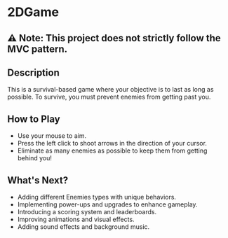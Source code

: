 # 2DGame
## ⚠ **Note: This project does not strictly follow the MVC pattern.**

## Description
This is a survival-based game where your objective is to last as long as possible. To survive, you must prevent enemies from getting past you.

## How to Play

- Use your mouse to aim.
- Press the left click to shoot arrows in the direction of your cursor.
- Eliminate as many enemies as possible to keep them from getting behind you!

## What's Next?

- Adding different Enemies types with unique behaviors.
- Implementing power-ups and upgrades to enhance gameplay.
- Introducing a scoring system and leaderboards.
- Improving animations and visual effects.
- Adding sound effects and background music.
